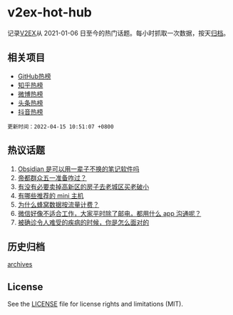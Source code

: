 # v2ex-hot-hub

 记录[V2EX](https://www.v2ex.com/)从 2021-01-06 日至今的热门话题。每小时抓取一次数据，按天[归档](archives)。
 
 ## 相关项目

- [GitHub热榜](https://github.com/snaildev/github-hot-hub)
- [知乎热榜](https://github.com/snaildev/zhihu-hot-hub)
- [微博热榜](https://github.com/snaildev/weibo-hot-hub)
- [头条热榜](https://github.com/snaildev/toutiao-hot-hub)
- [抖音热榜](https://github.com/snaildev/douyin-hot-hub)


 `更新时间：2022-04-15 10:51:07 +0800`

## 热议话题

1. [Obsidian 是可以用一辈子不换的笔记软件吗](https://www.v2ex.com/t/847011)
1. [帝都群众五一准备咋过？](https://www.v2ex.com/t/846926)
1. [有没有必要卖掉高新区的房子去老城区买老破小](https://www.v2ex.com/t/846937)
1. [有哪些推荐的 mini 主机](https://www.v2ex.com/t/846897)
1. [为什么蜂窝数据按流量计费？](https://www.v2ex.com/t/847064)
1. [微信好像不适合工作，大家平时除了邮电，都用什么 app 沟通呢？](https://www.v2ex.com/t/846970)
1. [被确诊令人难受的疾病的时候，你是怎么面对的](https://www.v2ex.com/t/846981)

## 历史归档

[archives](archives)

## License

See the [LICENSE](LICENSE) file for license rights and limitations (MIT).
